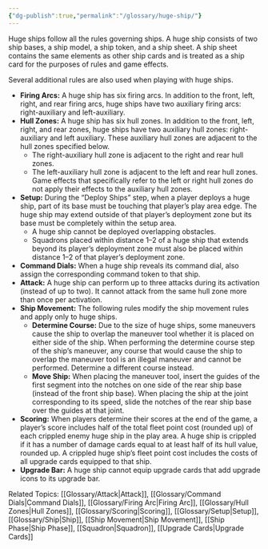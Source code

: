 ```yaml
---
{"dg-publish":true,"permalink":"/glossary/huge-ship/"}
---
```


Huge ships follow all the rules governing ships. A huge ship consists of two ship bases, a ship model, a ship token, and a ship sheet. A ship sheet contains the same elements as other ship cards and is treated as a ship card for the purposes of rules and game effects.

Several additional rules are also used when playing with huge ships.

- **Firing Arcs:** A huge ship has six firing arcs. In addition to the front, left, right, and rear firing arcs, huge ships have two auxiliary firing arcs: right-auxiliary and left-auxiliary.
- **Hull Zones:** A huge ship has six hull zones. In addition to the front, left, right, and rear zones, huge ships have two auxiliary hull zones: right-auxiliary and left auxiliary. These auxiliary hull zones are adjacent to the hull zones specified below.
  - The right-auxiliary hull zone is adjacent to the right and rear hull zones.
  - The left-auxiliary hull zone is adjacent to the left and rear hull zones.
  Game effects that specifically refer to the left or right hull zones do not apply their effects to the auxiliary hull zones.
- **Setup:** During the “Deploy Ships” step, when a player deploys a huge ship, part of its base must be touching that player’s play area edge. The huge ship may extend outside of that player’s deployment zone but its base must be completely within the setup area.
  - A huge ship cannot be deployed overlapping obstacles.
  - Squadrons placed within distance 1–2 of a huge ship that extends beyond its player’s deployment zone must also be placed within distance 1–2 of that player’s deployment zone.
- **Command Dials:** When a huge ship reveals its command dial, also assign the corresponding command token to that ship.
- **Attack:** A huge ship can perform up to three attacks during its activation (instead of up to two). It cannot attack from the same hull zone more than once per activation.
- **Ship Movement:** The following rules modify the ship movement rules and apply only to huge ships.
  - **Determine Course:** Due to the size of huge ships, some maneuvers cause the ship to overlap the maneuver tool whether it is placed on either side of the ship. When performing the determine course step of the ship’s maneuver, any course that would cause the ship to overlap the maneuver tool is an illegal maneuver and cannot be performed. Determine a different course instead.
  - **Move Ship:** When placing the maneuver tool, insert the guides of the first segment into the notches on one side of the rear ship base (instead of the front ship base). When placing the ship at the joint corresponding to its speed, slide the notches of the rear ship base over the guides at that joint.
- **Scoring:** When players determine their scores at the end of the game, a player’s score includes half of the total fleet point cost (rounded up) of each crippled enemy huge ship in the play area. A huge ship is crippled if it has a number of damage cards equal to at least half of its hull value, rounded up. A crippled huge ship’s fleet point cost includes the costs of all upgrade cards equipped to that ship.
- **Upgrade Bar:** A huge ship cannot equip upgrade cards that add upgrade icons to its upgrade bar.

Related Topics: [[Glossary/Attack\|Attack]], [[Glossary/Command Dials\|Command Dials]], [[Glossary/Firing Arc\|Firing Arc]], [[Glossary/Hull Zones\|Hull Zones]], [[Glossary/Scoring\|Scoring]], [[Glossary/Setup\|Setup]], [[Glossary/Ship\|Ship]], [[Ship Movement\|Ship Movement]], [[Ship Phase\|Ship Phase]], [[Squadron\|Squadron]], [[Upgrade Cards\|Upgrade Cards]]
